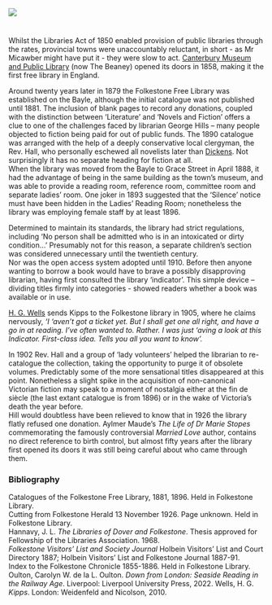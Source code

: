 <a href="https://www.kent-maps.online"><img src="https://kent-map.github.io/mdpress/juncture/ve-button.png"></a>

<param ve-config title="Folkestone Free Library" author="Professor Carolyn Oulton" layout="vtl" banner="https://upload.wikimedia.org/wikipedia/commons/c/c2/West_Cliff%2C_Folkestone%2C_England-LCCN2002696751.jpg">

<param ve-entity eid="Q26370404" aliases="Canterbury Museum and Public Library">
<param ve-entity eid="Q26314337" aliases="Folkestone Free Library">
<param ve-entity eid="Q107306323" aliases="Grace Street">

#

Whilst the Libraries Act of 1850 enabled provision of public libraries through the rates, provincial towns were unaccountably reluctant, in short -  as Mr Micawber might have put it - they were slow to act. [Canterbury Museum and Public Library](/19c/19c-canterbury-free-library) (now The Beaney) opened its doors in 1858, making it the first free library in England.
<param ve-image url="https://upload.wikimedia.org/wikipedia/commons/4/4d/Canterbury_Library_main_entrance.jpg" label="Canterbury Library" attribution="DaKey2insight, CC BY-SA 4.0, via Wikimedia Commons">
<param ve-map center="Q26370404" zoom="15">

Around twenty years later in 1879 the Folkestone Free Library was established on the Bayle,  although the initial catalogue was not published until 1881. The inclusion of blank pages to record any donations, coupled with the distinction between ‘Literature’ and ‘Novels and Fiction’ offers a clue to one of the challenges faced by librarian George Hills – many people objected to fiction being paid for out of public funds. The 1890 catalogue was arranged with the help of a deeply conservative local clergyman, the Rev. Hall, who personally eschewed all novelists later than [Dickens](https://kent-maps.online/dickens). Not surprisingly it has no separate heading for fiction at all.   
When the library was moved from the Bayle to Grace Street in April 1888, it had the advantage of being in the same building as the town’s museum, and was able to provide a reading room, reference room, committee room and separate ladies’ room. One joker in 1893 suggested that the ‘Silence’ notice must have been hidden in the Ladies’ Reading Room;  nonetheless the library was employing female staff by at least 1896.  
<param ve-image url="https://s2.geograph.org.uk/geophotos/06/44/15/6441598_45f93e8d_1024x1024.jpg" label="Folkestone Library" attribution="© Copyright Wayland Smith and licensed for reuse under this Creative Commons Licence.">
<param ve-map center="Q26627877" zoom="10">

Determined to maintain its standards, the library had strict regulations, including ‘No person shall be admitted who is in an intoxicated or dirty condition…’  Presumably not for this reason, a separate children’s section was considered unnecessary until the twentieth century.   
Nor was the open access system adopted until 1910. Before then anyone wanting to borrow a book would have to brave a possibly disapproving librarian, having first consulted the library ‘indicator’. This simple device – dividing titles firmly into categories - showed readers whether a book was available or in use. 
<param ve-image url="https://raw.githubusercontent.com/kent-map/images/main/19c/Library_indicator__1.jpg" label="Library Indicator" attribution="Kent Archive and Local History Service"> 

[H. G. Wells](/20c/20c-wellshg-biography) sends Kipps to the Folkestone library in 1905, where he claims nervously, _‘I ‘aven’t got a ticket yet. But I shall get one all right, and have a go in at reading. I’ve often wanted to. Rather. I was just ‘aving a look at this Indicator. First-class idea. Tells you all you want to know’._ 
<param ve-image url="https://raw.githubusercontent.com/kent-map/images/main/19c/Kipps_in_Folkestone_Library.jpg"  label="Kipps in Folkestone Library" attribution="Kent Archive and Local History Service">
                                                                   
In 1902 Rev. Hall and a group of ‘lady volunteers’ helped the librarian to re-catalogue the collection, taking the opportunity to purge it of obsolete volumes. Predictably some of the more sensational titles disappeared at this point. Nonetheless a slight spike in the acquisition of non-canonical Victorian fiction may speak to a moment of nostalgia either at the fin de siècle (the last extant catalogue is from 1896) or in the wake of Victoria’s death the year before.    
Hill would doubtless have been relieved to know that in 1926 the library flatly refused one donation. Aylmer Maude’s _The Life of Dr Marie Stopes_ commemorating the famously controversial _Married Love_ author, contains no direct reference to birth control, but almost fifty years after the library first opened its doors it was still being careful about who came through them. 
<param ve-image url="https://upload.wikimedia.org/wikipedia/commons/2/2d/Marie_Stopes_in_her_laboratory%2C_1904.jpg" label="Marie Stopes in her laboratory, 1904" attribution="Author unknown, Public domain, via Wikimedia Commons">

### Bibliography

Catalogues of the Folkestone Free Library, 1881, 1896. Held in Folkestone Library.   
Cutting from Folkestone Herald 13 November 1926. Page unknown. Held in Folkestone Library.   
Hannavy, J. L. _The Libraries of Dover and Folkestone_. Thesis approved for Fellowship of the Libraries Association. 1968.   
_Folkestone Visitors’ List and Society Journal_ Holbein Visitors’ List and Court Directory 1887; Holbein Visitors’ List and Folkestone Journal 1887-91.   
Index to the Folkestone Chronicle 1855-1886. Held in Folkestone Library.   
Oulton, Carolyn W. de la L. Oulton. _Down from London: Seaside Reading in the Railway Age_. Liverpool: Liverpool University Press, 2022.
Wells, H. G. _Kipps_. London: Weidenfeld and Nicolson, 2010.   
